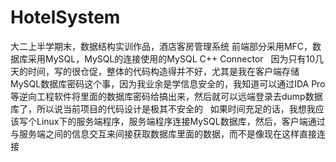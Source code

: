 # HotelSystem
大二上半学期末，数据结构实训作品，酒店客房管理系统
前端部分采用MFC，数据库采用MySQL，MySQL的连接使用的MySQL C++ Connector  
因为只有10几天的时间，写的很仓促，整体的代码构造得并不好，尤其是我在客户端存储MySQL数据库密码这个事，因为我业余是学信息安全的，我知道可以通过IDA Pro等逆向工程软件将里面的数据库密码给搞出来，然后就可以远端登录去dump数据库了，所以说当前项目的代码设计是极其不安全的  
如果时间充足的话，我想我应该写个Linux下的服务端程序，服务端程序连接MySQL数据库，然后，客户端通过与服务端之间的信息交互来间接获取数据库里面的数据，而不是像现在这样直接连接
